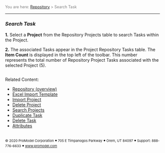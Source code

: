 <span style="color:grey">
<span style="font-size:12.5px">

You are here: [Repository](C:/_git/ProModelAutodeskEdition/PorfolioSimulator.Help/wwwroot/Help/Docs/Repository/Repository.md) > Search Task

</span>
</span></span>

---
### _Search Task_

<span style="font-size:14px">

**1.** Select a **Project** from the Repository Projects table to search Tasks within the Project.



**2.** The associated Tasks appear in the Project Repository Tasks table. The  **Item Count** is displayed in the top left of the toolbar. 
This number represents the total number of Repository Project Tasks associated with the selected Project (5).


##
Related Content: 
- [Repository (overview)](C:/_git/ProModelAutodeskEdition/PorfolioSimulator.Help/wwwroot/Help/Docs/Repository/Repository.md)
- [Excel Import Template](C:/_git/ProModelAutodeskEdition/PorfolioSimulator.Help/wwwroot/Help/Docs/Repository/ExcelImportTemplate/ExcelImportTemplate.md)
- [Import Project](C:/_git/ProModelAutodeskEdition/PorfolioSimulator.Help/wwwroot/Help/Docs/Repository/ImportProject/ImportProject.md) 
- [Delete Project](C:/_git/ProModelAutodeskEdition/PorfolioSimulator.Help/wwwroot/Help/Docs/Repository/DeleteProject/DeleteProject.md)
- [Search Projects](C:/_git/ProModelAutodeskEdition/PorfolioSimulator.Help/wwwroot/Help/Docs/Repository/SearchProjects/SearchProjects.md) 
- [Duplicate Task](C:/_git/ProModelAutodeskEdition/PorfolioSimulator.Help/wwwroot/Help/Docs/Repository/DuplicateTask/DuplicateTask.md) 
- [Delete Task](C:/_git/ProModelAutodeskEdition/PorfolioSimulator.Help/wwwroot/Help/Docs/Repository/DeleteTask/DeleteTask.md)
- [Attributes](C:/_git/ProModelAutodeskEdition/PorfolioSimulator.Help/wwwroot/Help/Docs/Repository/Attributes/Attributes.md)

</span>

##

 <span style="font-size:11px"> &copy; 2020 ProModel Corporation ![dot](Dot1.png) 705 E Timpanogos Parkway ![dot](Dot1.png) Orem, UT 84097 ![dot](Dot1.png) Support: 888-776-6633 ![dot](Dot1.png) www.promodel.com</span>

